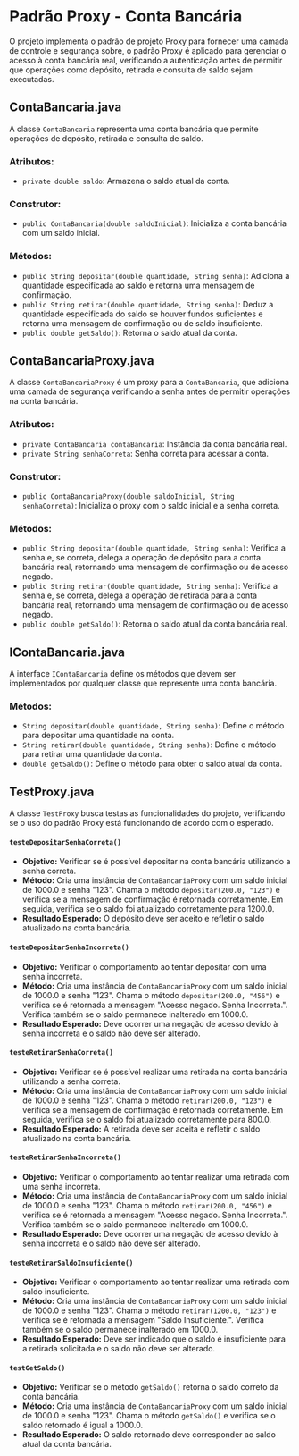 # Padrão Proxy - Conta Bancária
O projeto implementa o padrão de projeto Proxy para fornecer uma camada de controle e segurança sobre, o padrão Proxy é aplicado para gerenciar o acesso à conta bancária real, verificando a autenticação antes de permitir que operações como depósito, retirada e consulta de saldo sejam executadas.

## ContaBancaria.java

A classe `ContaBancaria` representa uma conta bancária que permite operações de depósito, retirada e consulta de saldo.

### Atributos:

-   `private double saldo`: Armazena o saldo atual da conta.

### Construtor:

-   `public ContaBancaria(double saldoInicial)`: Inicializa a conta bancária com um saldo inicial.

### Métodos:

-   `public String depositar(double quantidade, String senha)`: Adiciona a quantidade especificada ao saldo e retorna uma mensagem de confirmação.
-   `public String retirar(double quantidade, String senha)`: Deduz a quantidade especificada do saldo se houver fundos suficientes e retorna uma mensagem de confirmação ou de saldo insuficiente.
-   `public double getSaldo()`: Retorna o saldo atual da conta.

## ContaBancariaProxy.java

A classe `ContaBancariaProxy` é um proxy para a `ContaBancaria`, que adiciona uma camada de segurança verificando a senha antes de permitir operações na conta bancária.

### Atributos:

-   `private ContaBancaria contaBancaria`: Instância da conta bancária real.
-   `private String senhaCorreta`: Senha correta para acessar a conta.

### Construtor:

-   `public ContaBancariaProxy(double saldoInicial, String senhaCorreta)`: Inicializa o proxy com o saldo inicial e a senha correta.

### Métodos:

-   `public String depositar(double quantidade, String senha)`: Verifica a senha e, se correta, delega a operação de depósito para a conta bancária real, retornando uma mensagem de confirmação ou de acesso negado.
-   `public String retirar(double quantidade, String senha)`: Verifica a senha e, se correta, delega a operação de retirada para a conta bancária real, retornando uma mensagem de confirmação ou de acesso negado.
-   `public double getSaldo()`: Retorna o saldo atual da conta bancária real.

## IContaBancaria.java

A interface `IContaBancaria` define os métodos que devem ser implementados por qualquer classe que represente uma conta bancária.

### Métodos:

-   `String depositar(double quantidade, String senha)`: Define o método para depositar uma quantidade na conta.
-   `String retirar(double quantidade, String senha)`: Define o método para retirar uma quantidade da conta.
-   `double getSaldo()`: Define o método para obter o saldo atual da conta.

## TestProxy.java
A classe `TestProxy` busca testas as funcionalidades do projeto, verificando se o uso do padrão Proxy está funcionando de acordo com o esperado.
#### `testeDepositarSenhaCorreta()`

-   **Objetivo:** Verificar se é possível depositar na conta bancária utilizando a senha correta.
-   **Método:** Cria uma instância de `ContaBancariaProxy` com um saldo inicial de 1000.0 e senha "123". Chama o método `depositar(200.0, "123")` e verifica se a mensagem de confirmação é retornada corretamente. Em seguida, verifica se o saldo foi atualizado corretamente para 1200.0.
-   **Resultado Esperado:** O depósito deve ser aceito e refletir o saldo atualizado na conta bancária.

#### `testeDepositarSenhaIncorreta()`

-   **Objetivo:** Verificar o comportamento ao tentar depositar com uma senha incorreta.
-   **Método:** Cria uma instância de `ContaBancariaProxy` com um saldo inicial de 1000.0 e senha "123". Chama o método `depositar(200.0, "456")` e verifica se é retornada a mensagem "Acesso negado. Senha Incorreta.". Verifica também se o saldo permanece inalterado em 1000.0.
-   **Resultado Esperado:** Deve ocorrer uma negação de acesso devido à senha incorreta e o saldo não deve ser alterado.

#### `testeRetirarSenhaCorreta()`

-   **Objetivo:** Verificar se é possível realizar uma retirada na conta bancária utilizando a senha correta.
-   **Método:** Cria uma instância de `ContaBancariaProxy` com um saldo inicial de 1000.0 e senha "123". Chama o método `retirar(200.0, "123")` e verifica se a mensagem de confirmação é retornada corretamente. Em seguida, verifica se o saldo foi atualizado corretamente para 800.0.
-   **Resultado Esperado:** A retirada deve ser aceita e refletir o saldo atualizado na conta bancária.

#### `testeRetirarSenhaIncorreta()`

-   **Objetivo:** Verificar o comportamento ao tentar realizar uma retirada com uma senha incorreta.
-   **Método:** Cria uma instância de `ContaBancariaProxy` com um saldo inicial de 1000.0 e senha "123". Chama o método `retirar(200.0, "456")` e verifica se é retornada a mensagem "Acesso negado. Senha Incorreta.". Verifica também se o saldo permanece inalterado em 1000.0.
-   **Resultado Esperado:** Deve ocorrer uma negação de acesso devido à senha incorreta e o saldo não deve ser alterado.

#### `testeRetirarSaldoInsuficiente()`

-   **Objetivo:** Verificar o comportamento ao tentar realizar uma retirada com saldo insuficiente.
-   **Método:** Cria uma instância de `ContaBancariaProxy` com um saldo inicial de 1000.0 e senha "123". Chama o método `retirar(1200.0, "123")` e verifica se é retornada a mensagem "Saldo Insuficiente.". Verifica também se o saldo permanece inalterado em 1000.0.
-   **Resultado Esperado:** Deve ser indicado que o saldo é insuficiente para a retirada solicitada e o saldo não deve ser alterado.

#### `testGetSaldo()`

-   **Objetivo:** Verificar se o método `getSaldo()` retorna o saldo correto da conta bancária.
-   **Método:** Cria uma instância de `ContaBancariaProxy` com um saldo inicial de 1000.0 e senha "123". Chama o método `getSaldo()` e verifica se o saldo retornado é igual a 1000.0.
-   **Resultado Esperado:** O saldo retornado deve corresponder ao saldo atual da conta bancária.
